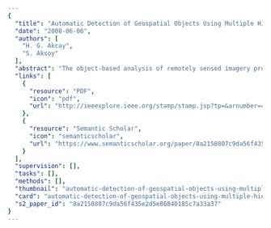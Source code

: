 ```yaml
---
{
  "title": "Automatic Detection of Geospatial Objects Using Multiple Hierarchical Segmentations",
  "date": "2008-06-06",
  "authors": [
    "H. G. Akcay",
    "S. Aksoy"
  ],
  "abstract": "The object-based analysis of remotely sensed imagery provides valuable spatial and structural information that is complementary to pixel-based spectral information in classification. In this paper, we present novel methods for automatic object detection in high-resolution images by combining spectral information with structural information exploited by using image segmentation. The proposed segmentation algorithm uses morphological operations applied to individual spectral bands using structuring elements in increasing sizes. These operations produce a set of connected components forming a hierarchy of segments for each band. A generic algorithm is designed to select meaningful segments that maximize a measure consisting of spectral homogeneity and neighborhood connectivity. Given the observation that different structures appear more clearly at different scales in different spectral bands, we describe a new algorithm for unsupervised grouping of candidate segments belonging to multiple hierarchical segmentations to find coherent sets of segments that correspond to actual objects. The segments are modeled by using their spectral and textural content, and the grouping problem is solved by using the probabilistic latent semantic analysis algorithm that builds object models by learning the object-conditional probability distributions. The automatic labeling of a segment is done by computing the similarity of its feature distribution to the distribution of the learned object models using the Kullback-Leibler divergence. The performances of the unsupervised segmentation and object detection algorithms are evaluated qualitatively and quantitatively using three different data sets with comparative experiments, and the results show that the proposed methods are able to automatically detect, group, and label segments belonging to the same object classes.",
  "links": [
    {
      "resource": "PDF",
      "icon": "pdf",
      "url": "http://ieeexplore.ieee.org/stamp/stamp.jsp?tp=&arnumber=4538197"
    },
    {
      "resource": "Semantic Scholar",
      "icon": "semanticscholar",
      "url": "https://www.semanticscholar.org/paper/8a2158807c9da56f435e2d5e86840185c7a33a37"
    }
  ],
  "supervision": [],
  "tasks": [],
  "methods": [],
  "thumbnail": "automatic-detection-of-geospatial-objects-using-multiple-hierarchical-segmentations-thumb.jpg",
  "card": "automatic-detection-of-geospatial-objects-using-multiple-hierarchical-segmentations-card.jpg",
  "s2_paper_id": "8a2158807c9da56f435e2d5e86840185c7a33a37"
}
---
```


